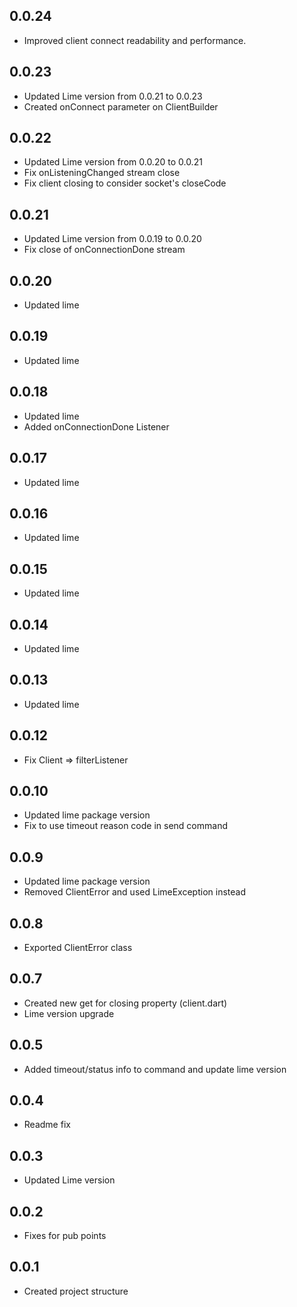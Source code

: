 ## 0.0.24

- Improved client connect readability and performance.

## 0.0.23

- Updated Lime version from 0.0.21 to 0.0.23
- Created onConnect parameter on ClientBuilder

## 0.0.22

- Updated Lime version from 0.0.20 to 0.0.21
- Fix onListeningChanged stream close
- Fix client closing to consider socket's closeCode

## 0.0.21

- Updated Lime version from 0.0.19 to 0.0.20
- Fix close of onConnectionDone stream

## 0.0.20

- Updated lime

## 0.0.19

- Updated lime

## 0.0.18

- Updated lime
- Added onConnectionDone Listener

## 0.0.17

- Updated lime

## 0.0.16

- Updated lime

## 0.0.15

- Updated lime

## 0.0.14

- Updated lime

## 0.0.13

- Updated lime

## 0.0.12

- Fix Client => filterListener

## 0.0.10

- Updated lime package version
- Fix to use timeout reason code in send command

## 0.0.9

- Updated lime package version
- Removed ClientError and used LimeException instead

## 0.0.8

- Exported ClientError class

## 0.0.7

- Created new get for closing property (client.dart)
- Lime version upgrade

## 0.0.5

- Added timeout/status info to command and update lime version

## 0.0.4

- Readme fix

## 0.0.3

- Updated Lime version

## 0.0.2

- Fixes for pub points

## 0.0.1

- Created project structure
